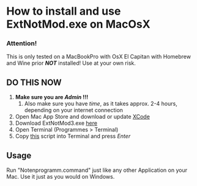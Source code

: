 # How to install and use ExtNotMod.exe on MacOsX

### Attention!
This is only tested on a MacBookPro with OsX El Capitan with Homebrew and Wine prior ***NOT*** installed!
Use at your own risk.

## DO THIS NOW
1. **Make sure you are _Admin_ !!!**
    1. Also make sure you have *time*, as it takes approx. 2-4 hours, depending on your internet connection
1. Open Mac App Store and download or update [XCode](https://itunes.apple.com/de/app/xcode/id497799835?mt=12)
1. Download ExtNotMod3.exe [here](https://www.svws.nrw.de/fileadmin/user_upload/Module/ExtNotMod3.exe)
1. Open Terminal (Programmes > Terminal)
1. Copy [this](https://github.com/noahbiederbeck/extnotmod3formac/blob/master/script.command) script into Terminal and press *Enter*

## Usage
Run "Notenprogramm.command" just like any other Application on your Mac. Use it just as you would on Windows.
